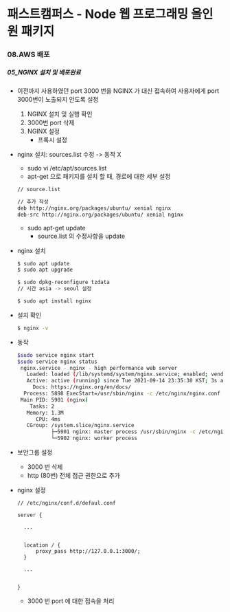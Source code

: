 # 패스트캠퍼스 - Node 웹 프로그래밍 올인원 패키지

### 08.AWS 배포

##### 05_NGINX 설치 및 배포완료

* 이전까지 사용하였던 port 3000 번을 NGINX 가 대신 접속하여 사용자에게 port 3000번이 노출되지 안도록 설정
  1. NGINX 설치 및 실행 확인
  2. 3000번 port 삭제
  3. NGINX 설정
     * 프록시 설정



* nginx 설치: sources.list 수정 -> 동작 X

  * sudo vi /etc/apt/sources.list
  * apt-get 으로 패키지를 설치 할 때, 경로에 대한 세부 설정

  ```bash
  // source.list
  
  // 추가 작성
  deb http://nginx.org/packages/ubuntu/ xenial nginx
  deb-src http://nginx.org/packages/ubuntu/ xenial nginx
  ```

  * sudo apt-get update
    * source.list 의 수정사항을 update



* nginx 설치

  ```bash
  $ sudo apt update
  $ sudo apt upgrade
  
  $ sudo dpkg-reconfigure tzdata
  // 시간 asia -> seoul 설정
  
  $ sudo apt install nginx
  ```

  



* 설치 확인

  ```bash
  $ nginx -v
  ```

  

* 동작

  ```bash
  $sudo service nginx start
  $sudo service nginx status
   nginx.service - nginx - high performance web server
     Loaded: loaded (/lib/systemd/system/nginx.service; enabled; vendor preset: enabled)
     Active: active (running) since Tue 2021-09-14 23:35:30 KST; 3s ago
       Docs: https://nginx.org/en/docs/
    Process: 5898 ExecStart=/usr/sbin/nginx -c /etc/nginx/nginx.conf (code=exited, status=0/SUCCESS)
   Main PID: 5901 (nginx)
      Tasks: 2
     Memory: 1.3M
        CPU: 4ms
     CGroup: /system.slice/nginx.service
             ├─5901 nginx: master process /usr/sbin/nginx -c /etc/nginx/nginx.con
             └─5902 nginx: worker process
  ```





* 보안그룹 설정
  * 3000 번 삭제
  * http (80번) 전체 접근 권한으로 추가





* nginx 설정

  ```
  // /etc/nginx/conf.d/defaul.conf
  
  server {
  
  	...
  	
  	
  	location / {
  		proxy_pass http://127.0.0.1:3000/;
  	}
  
  	...
  
  
  }
  ```

  * 3000 번 port 에 대한 접속을 처리

